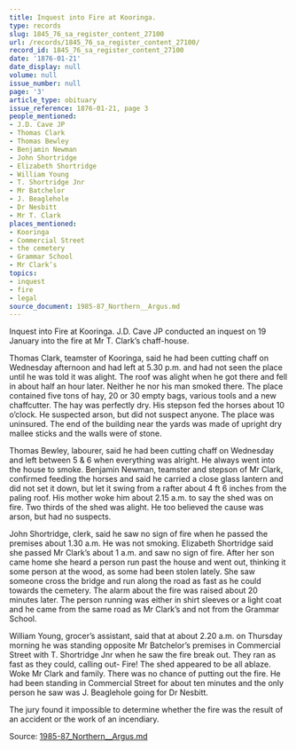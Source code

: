 ```yaml
---
title: Inquest into Fire at Kooringa.
type: records
slug: 1845_76_sa_register_content_27100
url: /records/1845_76_sa_register_content_27100/
record_id: 1845_76_sa_register_content_27100
date: '1876-01-21'
date_display: null
volume: null
issue_number: null
page: '3'
article_type: obituary
issue_reference: 1876-01-21, page 3
people_mentioned:
- J.D. Cave JP
- Thomas Clark
- Thomas Bewley
- Benjamin Newman
- John Shortridge
- Elizabeth Shortridge
- William Young
- T. Shortridge Jnr
- Mr Batchelor
- J. Beaglehole
- Dr Nesbitt
- Mr T. Clark
places_mentioned:
- Kooringa
- Commercial Street
- the cemetery
- Grammar School
- Mr Clark’s
topics:
- inquest
- fire
- legal
source_document: 1985-87_Northern__Argus.md
---
```


Inquest into Fire at Kooringa.  J.D. Cave JP conducted an inquest on 19 January into the fire at Mr T. Clark’s chaff-house.

Thomas Clark, teamster of Kooringa, said he had been cutting chaff on Wednesday afternoon and had left at 5.30 p.m. and had not seen the place until he was told it was alight.  The roof was alight when he got there and fell in about half an hour later.  Neither he nor his man smoked there.  The place contained five tons of hay, 20 or 30 empty bags, various tools and a new chaffcutter.  The hay was perfectly dry.  His stepson fed the horses about 10 o’clock.  He suspected arson, but did not suspect anyone.  The place was uninsured.  The end of the building near the yards was made of upright dry mallee sticks and the walls were of stone.

Thomas Bewley, labourer, said he had been cutting chaff on Wednesday and left between 5 & 6 when everything was alright.  He always went into the house to smoke.  Benjamin Newman, teamster and stepson of Mr Clark, confirmed feeding the horses and said he carried a close glass lantern and did not set it down, but let it swing from a rafter about 4 ft 6 inches from the paling roof.  His mother woke him about 2.15 a.m. to say the shed was on fire.  Two thirds of the shed was alight.  He too believed the cause was arson, but had no suspects.

John Shortridge, clerk, said he saw no sign of fire when he passed the premises about 1.30 a.m.  He was not smoking.  Elizabeth Shortridge said she passed Mr Clark’s about 1 a.m. and saw no sign of fire.  After her son came home she heard a person run past the house and went out, thinking it some person at the wood, as some had been stolen lately. She saw someone cross the bridge and run along the road as fast as he could towards the cemetery.  The alarm about the fire was raised about 20 minutes later.  The person running was either in shirt sleeves or a light coat and he came from the same road as Mr Clark’s and not from the Grammar School.

William Young, grocer’s assistant, said that at about 2.20 a.m. on Thursday morning he was standing opposite Mr Batchelor’s premises in Commercial Street with T. Shortridge Jnr when he saw the fire break out.  They ran as fast as they could, calling out- Fire!  The shed appeared to be all ablaze.  Woke Mr Clark and family.  There was no chance of putting out the fire.  He had been standing in Commercial Street for about ten minutes and the only person he saw was J. Beaglehole going for Dr Nesbitt.

The jury found it impossible to determine whether the fire was the result of an accident or the work of an incendiary.

Source: [1985-87_Northern__Argus.md](/downloads/markdown/1985-87_Northern__Argus.md)
